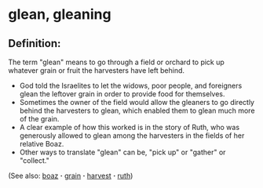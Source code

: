 # glean, gleaning #

## Definition: ##

The term "glean" means to go through a field or orchard to pick up whatever grain or fruit the harvesters have left behind.

* God told the Israelites to let the widows, poor people, and foreigners glean the leftover grain in order to provide food for themselves.
* Sometimes the owner of the field would allow the gleaners to go directly behind the harvesters to glean, which enabled them to glean much more of the grain.
* A clear example of how this worked is in the story of Ruth, who was generously allowed to glean among the harvesters in the fields of her relative Boaz.
* Other ways to translate "glean" can be, "pick up" or "gather" or "collect."

(See also: [boaz](../other/boaz.md) **·** [grain](../other/grain.md) **·** [harvest](../kt/harvest.md) **·** [ruth](../other/ruth.md))


